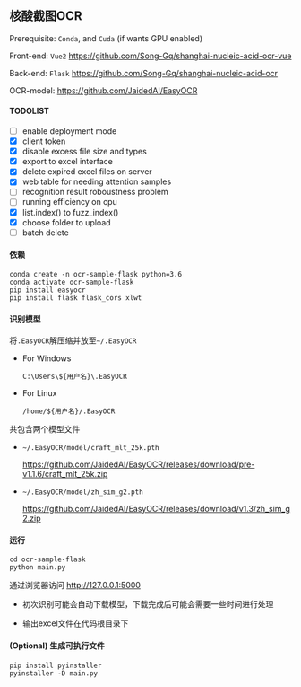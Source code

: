 ## 核酸截图OCR

Prerequisite: `Conda`, and `Cuda` (if wants GPU enabled)

Front-end: `Vue2` https://github.com/Song-Gq/shanghai-nucleic-acid-ocr-vue

Back-end: `Flask` https://github.com/Song-Gq/shanghai-nucleic-acid-ocr

OCR-model: https://github.com/JaidedAI/EasyOCR

#### TODOLIST

- [ ] enable deployment mode
- [x] client token
- [x] disable excess file size and types
- [x] export to excel interface
- [x] delete expired excel files on server
- [x] web table for needing attention samples
- [ ] recognition result roboustness problem
- [ ] running efficiency on cpu
- [x] list.index() to fuzz_index()
- [x] choose folder to upload
- [ ] batch delete

#### 依赖

```shell
conda create -n ocr-sample-flask python=3.6
conda activate ocr-sample-flask
pip install easyocr
pip install flask flask_cors xlwt
```

#### 识别模型

将`.EasyOCR`解压缩并放至`~/.EasyOCR`

- For Windows

  `C:\Users\${用户名}\.EasyOCR`

- For Linux

  `/home/${用户名}/.EasyOCR`

共包含两个模型文件

- `~/.EasyOCR/model/craft_mlt_25k.pth`

  https://github.com/JaidedAI/EasyOCR/releases/download/pre-v1.1.6/craft_mlt_25k.zip

- `~/.EasyOCR/model/zh_sim_g2.pth`

  https://github.com/JaidedAI/EasyOCR/releases/download/v1.3/zh_sim_g2.zip

#### 运行

```
cd ocr-sample-flask
python main.py
```

通过浏览器访问 http://127.0.0.1:5000

- 初次识别可能会自动下载模型，下载完成后可能会需要一些时间进行处理

- 输出excel文件在代码根目录下

#### (Optional) 生成可执行文件

```
pip install pyinstaller
pyinstaller -D main.py
```


